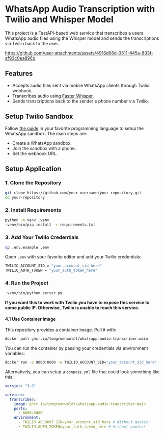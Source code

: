 # WhatsApp Audio Transcription with Twilio and Whisper Model

This project is a FastAPI-based web service that transcribes a users WhatsApp
audio files using the Whisper model and sends the transcriptions via Twilio back
to the user.

https://github.com/user-attachments/assets/4916d08d-0511-445a-833f-af93c0ea896b

## Features

- Accepts audio files sent via mobile WhatsApp clients through Twilio webhook.
- Transcribes audio using [Faster Whisper](https://github.com/SYSTRAN/faster-whisper).
- Sends transcriptions back to the sender's phone number via Twilio.

## Setup Twilio Sandbox

Follow [the guide](https://www.twilio.com/docs/whatsapp/sandbox) in your
favorite programming language to setup the WhatsApp sandbox. The main steps are:

- Create a WhatsApp sandbox.
- Join the sandbox with a phone.
- Set the webhook URL.

## Setup Application

### 1. Clone the Repository

```bash
git clone https://github.com/your-username/your-repository.git
cd your-repository
```

### 2. Install Requirements

```bash
python -m venv .venv
.venv/bin/pip install -r requirements.txt
```

### 3. Add Your Twilio Credentials

```bash
cp .env.example .env
```

Open `.env` with your favorite editor and add your Twilio credentials:

```bash
TWILIO_ACCOUNT_SID = "your_account_sid_here"
TWILIO_AUTH_TOKEN = "your_auth_token_here"
```

### 4. Run the Project

```bash
.venv/bin/python server.py
```
**If you want this to work with Twilio you have to expose this service to some
public IP. Otherwise, Twilio is unable to reach this service.**

#### 4.1 Use Container Image

This repository provides a container image. Pull it with:

```bash
docker pull ghcr.io/tomgroenwoldt/whatsapp-audio-transcriber:main
```

You can run the container by passing your credentials via environment variables:

```bash
docker run -p 8000:8000 -e TWILIO_ACCOUNT_SID="your_account_sid_here" -e TWILIO_AUTH_TOKEN="your_auth_token_here" ghcr.io/tomgroenwoldt/whatsapp-audio-transcriber:main
```

Alternatively, you can setup a `compose.yml` file that could look something like this:

```yaml
version: "3.3"

services:
  transcriber:
    image: ghcr.io/tomgroenwoldt/whatsapp-audio-transcriber:main
    ports:
      - 8000:8000
    environment:
      - TWILIO_ACCOUNT_SID=your_account_sid_here # Without quotes!
      - TWILIO_AUTH_TOKEN=your_auth_token_here # Without quotes!
```
